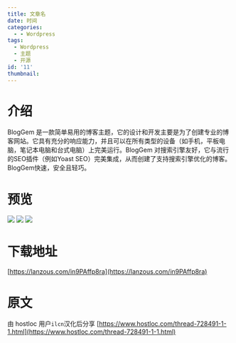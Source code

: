 ```yaml
---
title: 文章名
date: 时间
categories:
  - - Wordpress
tags:
  - Wordpress
  - 主题
  - 开源
id: '11'
thumbnail:
---
```



# 介绍

BlogGem 是一款简单易用的博客主题，它的设计和开发主要是为了创建专业的博客网站。它具有充分的响应能力，并且可以在所有类型的设备（如手机，平板电脑，笔记本电脑和台式电脑）上完美运行。BlogGem 对搜索引擎友好，它与流行的SEO插件（例如Yoast SEO）完美集成，从而创建了支持搜索引擎优化的博客。BlogGem快速，安全且轻巧。

# 预览

![](https://cdn.uzz5.com/imgs/2021/02/27/InHNcd4f.webp) ![](https://cdn.uzz5.com/imgs/2021/02/27/5IKkJd8e.webp) ![](https://cdn.uzz5.com/imgs/2021/02/27/DN9hGKXg.webp)

# 下载地址

[https://lanzous.com/in9PAffp8ra](https://lanzous.com/in9PAffp8ra)

# 原文

由 hostloc 用户`ilcn`汉化后分享 [https://www.hostloc.com/thread-728491-1-1.html](https://www.hostloc.com/thread-728491-1-1.html)